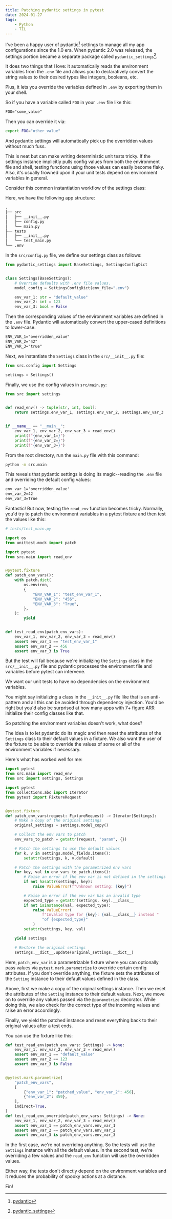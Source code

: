 ```yaml
---
title: Patching pydantic settings in pytest
date: 2024-01-27
tags:
    - Python
    - TIL
---
```


I've been a happy user of pydantic[^1] settings to manage all my app configurations since
the 1.0 era. When pydantic 2.0 was released, the settings portion became a separate package
called `pydantic_settings`[^2].

It does two things that I love: it automatically reads the environment variables from the
`.env` file and allows you to declaratively convert the string values to their desired types
like integers, booleans, etc.

Plus, it lets you override the variables defined in `.env` by exporting them in your shell.

So if you have a variable called `FOO` in your `.env` file like this:

```txt
FOO="some_value"
```

Then you can override it via:

```sh
export FOO="other_value"
```

And pydantic settings will automatically pick up the overridden values without much fuss.

This is neat but can make writing deterministic unit tests tricky. If the settings instance
implicitly pulls config values from both the environment file and shell, testing functions
using those values can easily become flaky. Also, it's usually frowned upon if your unit
tests depend on environment variables in general.

Consider this common instantiation workflow of the settings class:

Here, we have the following app structure:

```txt
.
├── src
│   ├── __init__.py
│   ├── config.py
│   └── main.py
├── tests
│   ├── __init__.py
│   └── test_main.py
└── .env
```

In the `src/config.py` file, we define our settings class as follows:

```python
from pydantic_settings import BaseSettings, SettingsConfigDict


class Settings(BaseSettings):
    # Override defaults with .env file values.
    model_config = SettingsConfigDict(env_file=".env")

    env_var_1: str = "default_value"
    env_var_2: int = 123
    env_var_3: bool = False
```

Then the corresponding values of the environment variables are defined in the `.env` file.
Pydantic will automatically convert the upper-cased definitions to lower-case.

```txt
ENV_VAR_1="overridden_value"
ENV_VAR_2="42"
ENV_VAR_3="true"
```

Next, we instantiate the `Settings` class in the `src/__init__.py` file:

```python
from src.config import Settings

settings = Settings()
```

Finally, we use the config values in `src/main.py`:

```python
from src import settings


def read_env() -> tuple[str, int, bool]:
    return settings.env_var_1, settings.env_var_2, settings.env_var_3


if __name__ == "__main__":
    env_var_1, env_var_2, env_var_3 = read_env()
    print(f"{env_var_1=}")
    print(f"{env_var_2=}")
    print(f"{env_var_3=}")
```

From the root directory, run the `main.py` file with this command:

```sh
python -m src.main
```

This reveals that pydantic settings is doing its magic--reading the `.env` file and
overriding the default config values:

```txt
env_var_1='overridden_value'
env_var_2=42
env_var_3=True
```

Fantastic! But now, testing the `read_env` function becomes tricky. Normally, you'd try to
patch the environment variables in a pytest fixture and then test the values like this:

```python
# tests/test_main.py

import os
from unittest.mock import patch

import pytest
from src.main import read_env


@pytest.fixture
def patch_env_vars():
    with patch.dict(
        os.environ,
        {
            "ENV_VAR_1": "test_env_var_1",
            "ENV_VAR_2": "456",
            "ENV_VAR_3": "True",
        },
    ):
        yield


def test_read_env(patch_env_vars):
    env_var_1, env_var_2, env_var_3 = read_env()
    assert env_var_1 == "test_env_var_1"
    assert env_var_2 == 456
    assert env_var_3 is True
```

But the test will fail because we're initializing the `Settings` class in the
`src/__init__.py` file and pydantic processes the environment file and variables before
pytest can intervene.

We want our unit tests to have no dependencies on the environment variables.

You might say initializing a class in the `__init__.py` file like that is an anti-pattern
and all this can be avoided through dependency injection. You'd be right but you'd also be
surprised at how many apps with 7+ figure ARR initialize their config classes like that.

So patching the environment variables doesn't work, what does?

The idea is to let pydantic do its magic and then reset the attributes of the `Settings`
class to their default values in a fixture. We also want the user of the fixture to be able
to override the values of some or all of the environment variables if necessary.

Here's what has worked well for me:

```python
import pytest
from src.main import read_env
from src import settings, Settings

import pytest
from collections.abc import Iterator
from pytest import FixtureRequest


@pytest.fixture
def patch_env_vars(request: FixtureRequest) -> Iterator[Settings]:
    # Make a copy of the original settings
    original_settings = settings.model_copy()

    # Collect the env vars to patch
    env_vars_to_patch = getattr(request, "param", {})

    # Patch the settings to use the default values
    for k, v in settings.model_fields.items():
        setattr(settings, k, v.default)

    # Patch the settings with the parametrized env vars
    for key, val in env_vars_to_patch.items():
        # Raise an error if the env var is not defined in the settings
        if not hasattr(settings, key):
            raise ValueError(f"Unknown setting: {key}")

        # Raise an error if the env var has an invalid type
        expected_type = getattr(settings, key).__class__
        if not isinstance(val, expected_type):
            raise ValueError(
                f"Invalid type for {key}: {val.__class__} instead "
                "of {expected_type}"
            )
        setattr(settings, key, val)

    yield settings

    # Restore the original settings
    settings.__dict__.update(original_settings.__dict__)
```

Here, `patch_env_var` is a parametrizable fixture where you can optionally pass values via
`pytest.mark.parametrize` to override certain config attributes. If you don't override
anything, the fixture sets the attributes of the `Setting` instance to their default values
defined in the class.

Above, first we make a copy of the original settings instance. Then we reset the attributes
of the `Setting` instance to their default values. Next, we move on to override any values
passed via the `@parametrize` decorator. While doing this, we also check for the correct
type of the incoming values and raise an error accordingly.

Finally, we yield the patched instance and reset everything back to their original values
after a test ends.

You can use the fixture like this:

```python
def test_read_env(patch_env_vars: Settings) -> None:
    env_var_1, env_var_2, env_var_3 = read_env()
    assert env_var_1 == "default_value"
    assert env_var_2 == 123
    assert env_var_3 is False


@pytest.mark.parametrize(
    "patch_env_vars",
    [
        {"env_var_1": "patched_value", "env_var_2": 456},
        {"env_var_2": 459},
    ],
    indirect=True,
)
def test_read_env_override(patch_env_vars: Settings) -> None:
    env_var_1, env_var_2, env_var_3 = read_env()
    assert env_var_1 == patch_env_vars.env_var_1
    assert env_var_2 == patch_env_vars.env_var_2
    assert env_var_3 is patch_env_vars.env_var_3
```

In the first case, we're not overriding anything. So the tests will use the `Settings`
instance with all the default values. In the second test, we're overriding a few values and
the `read_env` function will use the overridden values.

Either way, the tests don't directly depend on the environment variables and it reduces the
probability of spooky actions at a distance.

Fin!

[^1]: [pydantic](https://docs.pydantic.dev/latest/)
[^2]: [pydantic_settings](https://docs.pydantic.dev/latest/concepts/pydantic_settings/)
